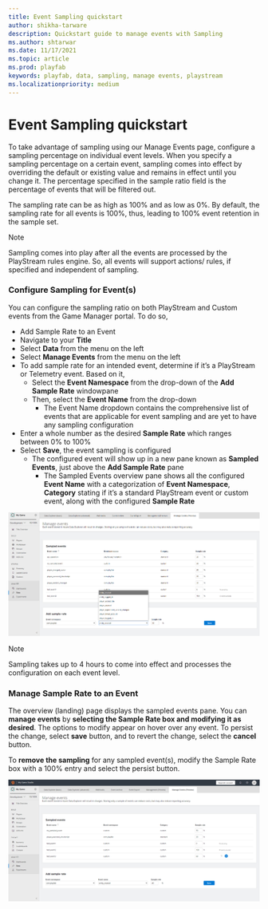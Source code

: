 ```yaml
---
title: Event Sampling quickstart 
author: shikha-tarware
description: Quickstart guide to manage events with Sampling 
ms.author: shtarwar
ms.date: 11/17/2021
ms.topic: article
ms.prod: playfab
keywords: playfab, data, sampling, manage events, playstream
ms.localizationpriority: medium
---
```


# Event Sampling quickstart

To take advantage of sampling using our Manage Events page, configure a sampling percentage on individual event levels. When you specify a sampling percentage on a certain event, sampling comes into effect by overriding the default or existing value and remains in effect until you change it. The percentage specified in the sample ratio field is the percentage of events that will be filtered out.  

The sampling rate can be as high as 100% and as low as 0%. By default, the sampling rate for all events is 100%, thus, leading to 100% event retention in the sample set. 

> [!Note]
> Sampling comes into play after all the events are processed by the PlayStream rules engine. So, all events will support actions/ rules, if specified and independent of sampling.

### Configure Sampling for Event(s)

You can configure the sampling ratio on both PlayStream and Custom events from the Game Manager portal. To do so,
- Add Sample Rate to an Event
- Navigate to your **Title**
- Select **Data** from the menu on the left
- Select **Manage Events** from the menu on the left
- To add sample rate for an intended event, determine if it’s a PlayStream or Telemetry event. Based on it,
    *	Select the **Event Namespace** from the drop-down of the **Add Sample Rate** windowpane
    *	Then, select the **Event Name** from the drop-down
         * The Event Name dropdown contains the comprehensive list of events that are applicable for event sampling and are yet to have any sampling configuration
- Enter a whole number as the desired **Sample Rate** which ranges between 0% to 100% 
- Select **Save**, the event sampling is configured
    *	The configured event will show up in a new pane known as **Sampled Events**, just above the **Add Sample Rate** pane
         * The Sampled Events overview pane shows all the configured **Event Name** with a categorization of **Event Namespace**, **Category** stating if it’s a standard PlayStream event or custom event, along with the configured **Sample Rate**

![Screenshot of Configure Sampling of Events](media/configure-sampling-for-events.png "Configure Events' Sampling Rate")
         
> [!Note]
> Sampling takes up to 4 hours to come into effect and processes the configuration on each event level.

### Manage Sample Rate to an Event

The overview (landing) page displays the sampled events pane. You can **manage events** by **selecting the Sample Rate box and modifying it as desired**. The options to modify appear on hover over any event. To persist the change, select __save__ button, and to revert the change, select the __cancel__ button. 

To **remove the sampling** for any sampled event(s), modify the Sample Rate box with a 100% entry and select the persist button.


![Screenshot of Modify Sampling of Events](media/modify-event-sampling.png "Modify Events' Sampling Rate")
